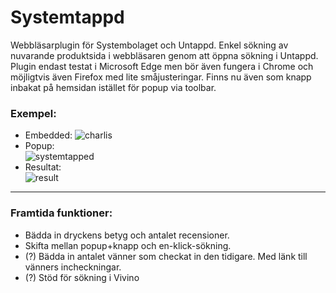 # Systemtappd  
Webbläsarplugin för Systembolaget och Untappd. Enkel sökning av nuvarande produktsida i webbläsaren genom att öppna sökning i Untappd. Plugin endast testat i Microsoft Edge men bör även fungera i Chrome och möjligtvis även Firefox med lite småjusteringar. Finns nu även som knapp inbakat på hemsidan istället för popup via toolbar.  
### Exempel:
- Embedded:
![charlis](https://github.com/user-attachments/assets/efee4c26-7077-4702-8dbf-34ff68274e82)
- Popup:  
![systemtapped](https://github.com/bostrum/systemtapped/assets/46707048/81bc9aba-7112-46af-88d2-c36fbfdf3dd4)
- Resultat:  
![result](https://github.com/user-attachments/assets/6df85e94-c77c-4c42-9abf-0567285a8e1b)
---
### Framtida funktioner:
- Bädda in dryckens betyg och antalet recensioner.  
- Skifta mellan popup+knapp och en-klick-sökning.  
- (?) Bädda in antalet vänner som checkat in den tidigare. Med länk till vänners incheckningar.  
- (?) Stöd för sökning i Vivino
